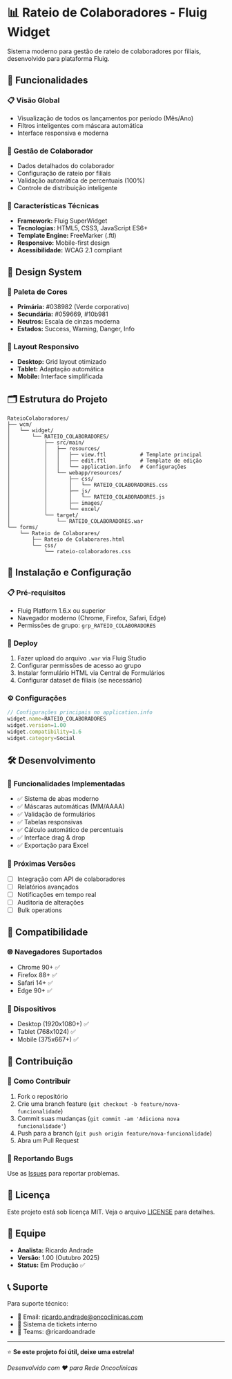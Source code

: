 # 📊 Rateio de Colaboradores - Fluig Widget

Sistema moderno para gestão de rateio de colaboradores por filiais, desenvolvido para plataforma Fluig.

## 🎯 Funcionalidades

### 📋 **Visão Global**
- Visualização de todos os lançamentos por período (Mês/Ano)
- Filtros inteligentes com máscara automática
- Interface responsiva e moderna

### 👤 **Gestão de Colaborador**
- Dados detalhados do colaborador
- Configuração de rateio por filiais
- Validação automática de percentuais (100%)
- Controle de distribuição inteligente

### 💼 **Características Técnicas**
- **Framework:** Fluig SuperWidget
- **Tecnologias:** HTML5, CSS3, JavaScript ES6+
- **Template Engine:** FreeMarker (.ftl)
- **Responsivo:** Mobile-first design
- **Acessibilidade:** WCAG 2.1 compliant

## 🎨 **Design System**

### 🌈 **Paleta de Cores**
- **Primária:** #038982 (Verde corporativo)
- **Secundária:** #059669, #10b981
- **Neutros:** Escala de cinzas moderna
- **Estados:** Success, Warning, Danger, Info

### 📱 **Layout Responsivo**
- **Desktop:** Grid layout otimizado
- **Tablet:** Adaptação automática
- **Mobile:** Interface simplificada

## 🗂️ **Estrutura do Projeto**

```
RateioColaboradores/
├── wcm/
│   └── widget/
│       └── RATEIO_COLABORADORES/
│           ├── src/main/
│           │   ├── resources/
│           │   │   ├── view.ftl           # Template principal
│           │   │   ├── edit.ftl           # Template de edição
│           │   │   └── application.info   # Configurações
│           │   └── webapp/resources/
│           │       ├── css/
│           │       │   └── RATEIO_COLABORADORES.css
│           │       ├── js/
│           │       │   └── RATEIO_COLABORADORES.js
│           │       ├── images/
│           │       └── excel/
│           └── target/
│               └── RATEIO_COLABORADORES.war
└── forms/
    └── Rateio de Colaborares/
        ├── Rateio de Colaborares.html
        └── css/
            └── rateio-colaboradores.css
```

## 🚀 **Instalação e Configuração**

### 📋 **Pré-requisitos**
- Fluig Platform 1.6.x ou superior
- Navegador moderno (Chrome, Firefox, Safari, Edge)
- Permissões de grupo: `grp_RATEIO_COLABORADORES`

### 🔧 **Deploy**
1. Fazer upload do arquivo `.war` via Fluig Studio
2. Configurar permissões de acesso ao grupo
3. Instalar formulário HTML via Central de Formulários
4. Configurar dataset de filiais (se necessário)

### ⚙️ **Configurações**
```javascript
// Configurações principais no application.info
widget.name=RATEIO_COLABORADORES
widget.version=1.00
widget.compatibility=1.6
widget.category=Social
```

## 🛠️ **Desenvolvimento**

### 🎯 **Funcionalidades Implementadas**
- ✅ Sistema de abas moderno
- ✅ Máscaras automáticas (MM/AAAA)
- ✅ Validação de formulários
- ✅ Tabelas responsivas
- ✅ Cálculo automático de percentuais
- ✅ Interface drag & drop
- ✅ Exportação para Excel

### 🔄 **Próximas Versões**
- [ ] Integração com API de colaboradores
- [ ] Relatórios avançados
- [ ] Notificações em tempo real
- [ ] Auditoria de alterações
- [ ] Bulk operations

## 📱 **Compatibilidade**

### 🌐 **Navegadores Suportados**
- Chrome 90+ ✅
- Firefox 88+ ✅
- Safari 14+ ✅
- Edge 90+ ✅

### 📱 **Dispositivos**
- Desktop (1920x1080+) ✅
- Tablet (768x1024) ✅
- Mobile (375x667+) ✅

## 🤝 **Contribuição**

### 📝 **Como Contribuir**
1. Fork o repositório
2. Crie uma branch feature (`git checkout -b feature/nova-funcionalidade`)
3. Commit suas mudanças (`git commit -am 'Adiciona nova funcionalidade'`)
4. Push para a branch (`git push origin feature/nova-funcionalidade`)
5. Abra um Pull Request

### 🐛 **Reportando Bugs**
Use as [Issues](https://github.com/rca0261negocios/RateioColaboradores/issues) para reportar problemas.

## 📄 **Licença**

Este projeto está sob licença MIT. Veja o arquivo [LICENSE](LICENSE) para detalhes.

## 👥 **Equipe**

- **Analista:** Ricardo Andrade
- **Versão:** 1.00 (Outubro 2025)
- **Status:** Em Produção ✅

## 📞 **Suporte**

Para suporte técnico:
- 📧 Email: ricardo.andrade@oncoclinicas.com
- 🎫 Sistema de tickets interno
- 📱 Teams: @ricardoandrade

---

⭐ **Se este projeto foi útil, deixe uma estrela!**

*Desenvolvido com ❤️ para Rede Oncoclinicas*